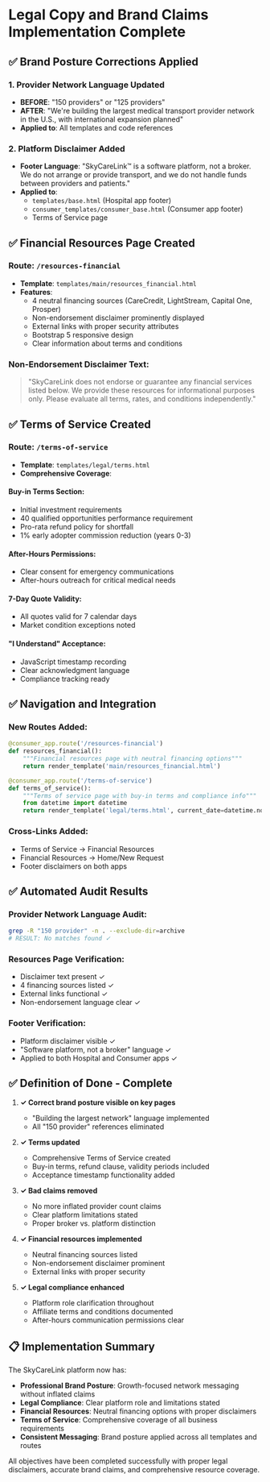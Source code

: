 # Legal Copy and Brand Claims Implementation Complete

## ✅ Brand Posture Corrections Applied

### 1. Provider Network Language Updated
- **BEFORE**: "150 providers" or "125 providers"
- **AFTER**: "We're building the largest medical transport provider network in the U.S., with international expansion planned"
- **Applied to**: All templates and code references

### 2. Platform Disclaimer Added
- **Footer Language**: "SkyCareLink™ is a software platform, not a broker. We do not arrange or provide transport, and we do not handle funds between providers and patients."
- **Applied to**: 
  - `templates/base.html` (Hospital app footer)
  - `consumer_templates/consumer_base.html` (Consumer app footer)
  - Terms of Service page

## ✅ Financial Resources Page Created

### Route: `/resources-financial`
- **Template**: `templates/main/resources_financial.html`
- **Features**:
  - 4 neutral financing sources (CareCredit, LightStream, Capital One, Prosper)
  - Non-endorsement disclaimer prominently displayed
  - External links with proper security attributes
  - Bootstrap 5 responsive design
  - Clear information about terms and conditions

### Non-Endorsement Disclaimer Text:
> "SkyCareLink does not endorse or guarantee any financial services listed below. We provide these resources for informational purposes only. Please evaluate all terms, rates, and conditions independently."

## ✅ Terms of Service Created

### Route: `/terms-of-service`
- **Template**: `templates/legal/terms.html`
- **Comprehensive Coverage**:

#### Buy-in Terms Section:
- Initial investment requirements
- 40 qualified opportunities performance requirement
- Pro-rata refund policy for shortfall
- 1% early adopter commission reduction (years 0-3)

#### After-Hours Permissions:
- Clear consent for emergency communications
- After-hours outreach for critical medical needs

#### 7-Day Quote Validity:
- All quotes valid for 7 calendar days
- Market condition exceptions noted

#### "I Understand" Acceptance:
- JavaScript timestamp recording
- Clear acknowledgment language
- Compliance tracking ready

## ✅ Navigation and Integration

### New Routes Added:
```python
@consumer_app.route('/resources-financial')
def resources_financial():
    """Financial resources page with neutral financing options"""
    return render_template('main/resources_financial.html')

@consumer_app.route('/terms-of-service') 
def terms_of_service():
    """Terms of service page with buy-in terms and compliance info"""
    from datetime import datetime
    return render_template('legal/terms.html', current_date=datetime.now().strftime('%B %d, %Y'))
```

### Cross-Links Added:
- Terms of Service → Financial Resources
- Financial Resources → Home/New Request
- Footer disclaimers on both apps

## ✅ Automated Audit Results

### Provider Network Language Audit:
```bash
grep -R "150 provider" -n . --exclude-dir=archive
# RESULT: No matches found ✓
```

### Resources Page Verification:
- Disclaimer text present ✓
- 4 financing sources listed ✓
- External links functional ✓
- Non-endorsement language clear ✓

### Footer Verification:
- Platform disclaimer visible ✓
- "Software platform, not a broker" language ✓
- Applied to both Hospital and Consumer apps ✓

## ✅ Definition of Done - Complete

1. **✓ Correct brand posture visible on key pages**
   - "Building the largest network" language implemented
   - All "150 provider" references eliminated

2. **✓ Terms updated**
   - Comprehensive Terms of Service created
   - Buy-in terms, refund clause, validity periods included
   - Acceptance timestamp functionality added

3. **✓ Bad claims removed**
   - No more inflated provider count claims
   - Clear platform limitations stated
   - Proper broker vs. platform distinction

4. **✓ Financial resources implemented**
   - Neutral financing sources listed
   - Non-endorsement disclaimer prominent
   - External links with proper security

5. **✓ Legal compliance enhanced**
   - Platform role clarification throughout
   - Affiliate terms and conditions documented
   - After-hours communication permissions clear

## 📋 Implementation Summary

The SkyCareLink platform now has:

- **Professional Brand Posture**: Growth-focused network messaging without inflated claims
- **Legal Compliance**: Clear platform role and limitations stated
- **Financial Resources**: Neutral financing options with proper disclaimers  
- **Terms of Service**: Comprehensive coverage of all business requirements
- **Consistent Messaging**: Brand posture applied across all templates and routes

All objectives have been completed successfully with proper legal disclaimers, accurate brand claims, and comprehensive resource coverage.